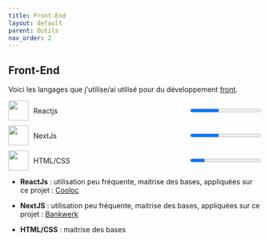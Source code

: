 ```yaml
---
title: Front-End
layout: default
parent: Outils
nav_order: 2
---
```


## Front-End

Voici les langages que j'utilise/ai utilisé pour du développement [front](https://fr.wikipedia.org/wiki/D%C3%A9veloppement_web_frontal).

<div style="display:flex;align-items:center;margin-bottom:10px;">
  <img src="https://upload.wikimedia.org/wikipedia/commons/thumb/a/a7/React-icon.svg/1200px-React-icon.svg.png" width="40" height="40" style="margin-right:10px;">
  <span style="flex:1;">Reactjs</span>
  <progress value="40" max="100"></progress>
</div>

<div style="display:flex;align-items:center;margin-bottom:10px;">
  <img src="https://www.svgrepo.com/show/354113/nextjs-icon.svg" width="40" height="40" style="margin-right:10px;">
  <span style="flex:1;">NextJs</span>
  <progress value="40" max="100"></progress>
</div>

<div style="display:flex;align-items:center;margin-bottom:10px;">
  <img src="https://upload.wikimedia.org/wikipedia/commons/1/10/CSS3_and_HTML5_logos_and_wordmarks.svg" width="40" height="40" style="margin-right:10px;">
  <span style="flex:1;">HTML/CSS</span>
  <progress value="20" max="100"></progress>
</div>

- **ReactJs** : utilisation peu fréquente, maitrise des bases, appliquées sur ce projet : [Cooloc](lien)

- **NextJS** : utilisation peu fréquente, maitrise des bases, appliquées sur ce projet : [Bankwerk](lien)

- **HTML/CSS** : maitrise des bases
